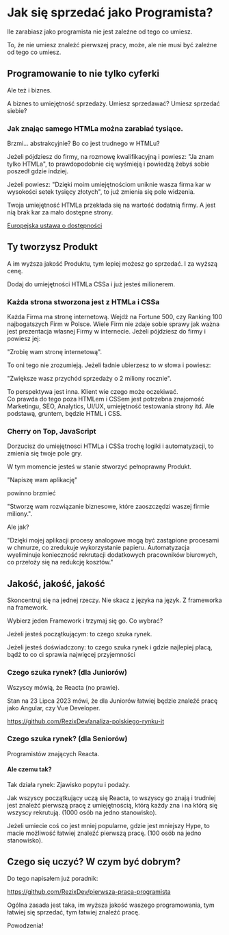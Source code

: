# Jak się sprzedać jako Programista?

Ile zarabiasz jako programista nie jest zależne od tego co umiesz.

To, że nie umiesz znaleźć pierwszej pracy, może, ale nie musi być zależne od tego co umiesz.

## Programowanie to nie tylko cyferki

Ale też i biznes. 

A biznes to umiejętność sprzedaży. Umiesz sprzedawać? Umiesz sprzedać siebie?

### Jak znając samego HTMLa można zarabiać tysiące. 

Brzmi... abstrakcyjnie? Bo co jest trudnego w HTMLu? 

Jeżeli pójdziesz do firmy, na rozmowę kwalifikacyjną i powiesz: "Ja znam tylko HTMLa", to prawdopodobnie cię wyśmieją i powiedzą żebyś sobie poszedł gdzie indziej.

Jeżeli powiesz: "Dzięki moim umiejętnościom uniknie wasza firma kar w wysokości setek tysięcy złotych", to już zmienia się pole widzenia.

Twoja umiejętność HTMLa przekłada się na wartość dodatnią firmy. A jest nią brak kar za mało dostępne strony. 

[Europejska ustawa o dostępności](https://pl.wikipedia.org/wiki/Europejska_ustawa_o_dost%C4%99pno%C5%9Bci)
## Ty tworzysz Produkt

A im wyższa jakość Produktu, tym lepiej możesz go sprzedać. I za wyższą cenę.

Dodaj do umiejętności HTMLa CSSa i już jesteś milionerem. 

### Każda strona stworzona jest z HTMLa i CSSa

Każda Firma ma stronę internetową. Wejdź na Fortune 500, czy Ranking 100 najbogatszych Firm w Polsce. 
Wiele Firm nie zdaje sobie sprawy jak ważna jest prezentacja własnej Firmy w internecie. 
Jeżeli pójdziesz do firmy i powiesz jej: 

"Zrobię wam stronę internetową". 

To oni tego nie zrozumieją. 
Jeżeli ładnie ubierzesz to w słowa i powiesz: 

"Zwiększe wasz przychód sprzedaży o 2 miliony rocznie". 

To perspektywa jest inna. Klient wie czego może oczekiwać.   
Co prawda do tego poza HTMLem i CSSem jest potrzebna znajomość Marketingu, SEO, Analytics, UI/UX, umiejętność testowania strony itd.
Ale podstawą, gruntem, będzie HTML i CSS. 

### Cherry on Top, JavaScript

Dorzucisz do umiejętnosci HTMLa i CSSa trochę logiki i automatyzacji, to zmienia się twoje pole gry. 

W tym momencie jesteś w stanie stworzyć pełnoprawny Produkt. 

"Napiszę wam aplikację" 

powinno brzmieć 

"Stworzę wam rozwiązanie biznesowe, które zaoszczędzi waszej firmie miliony.". 

Ale jak?

"Dzięki mojej aplikacji procesy analogowe mogą być zastąpione procesami w chmurze, co zredukuje wykorzystanie papieru. Automatyzacja wyeliminuje konieczność rekrutacji dodatkowych pracowników biurowych, co przełoży się na redukcję kosztów."

## Jakość, jakość, jakość

Skoncentruj się na jednej rzeczy. Nie skacz z języka na język. Z frameworka na framework. 

Wybierz jeden Framework i trzymaj się go. Co wybrać? 

Jeżeli jesteś początkującym: to czego szuka rynek. 

Jeżeli jesteś doświadczony: to czego szuka rynek i gdzie najlepiej płacą, bądź to co ci sprawia najwięcej przyjemności

### Czego szuka rynek? (dla Juniorów)

Wszyscy mówią, że Reacta (no prawie). 

Stan na 23 Lipca 2023 mówi, że dla Juniorów łatwiej będzie znaleźć pracę jako Angular, czy Vue Developer.

https://github.com/RezixDev/analiza-polskiego-rynku-it

### Czego szuka rynek? (dla Seniorów)

Programistów znających Reacta.

#### Ale czemu tak?

Tak działa rynek: Zjawisko popytu i podaży. 

Jak wszyscy początkujący uczą się Reacta, to wszyscy go znają i trudniej jest znaleźć pierwszą pracę z umiejętnością, którą każdy zna i na którą się wszyscy rekrutują. (1000 osób na jedno stanowisko). 

Jeżeli umiecie coś co jest mniej popularne, gdzie jest mniejszy Hype, to macie możliwość łatwiej znaleźć pierwszą pracę. (100 osób na jedno stanowisko).

## Czego się uczyć? W czym być dobrym?

Do tego napisałem już poradnik:

https://github.com/RezixDev/pierwsza-praca-programista

Ogólna zasada jest taka, im wyższa jakość waszego programowania, tym łatwiej się sprzedać, tym łatwiej znaleźć pracę. 

Powodzenia!
